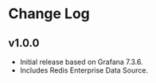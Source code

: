 # Change Log

## v1.0.0

- Initial release based on Grafana 7.3.6.
- Includes Redis Enterprise Data Source.
